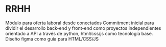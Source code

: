 # RRHH
Módulo para oferta laboral desde conectados
Commitment inicial para dividir el desarrollo back-end y front-end como proyectos independientes
orientado a API a través de python, html/css/js como tecnología base.
Diseño figma como guía para HTML/CSS/JS 